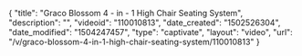 {
    "title": "Graco Blossom 4 - in - 1 High Chair Seating System",
    "description": "",
    "videoid": "110010813",
    "date_created": "1502526304",
    "date_modified": "1504247457",
    "type": "captivate",
    "layout": "video",
    "url": "\/v\/graco-blossom-4-in-1-high-chair-seating-system\/110010813"
}